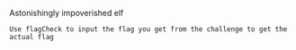 Astonishingly impoverished elf

`Use flagCheck to input the flag you get from the challenge to get the actual flag`